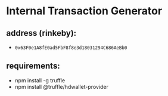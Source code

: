 # Internal Transaction Generator

## address (rinkeby):
- `0x63F0e1A8fE0ad5FbF8f8e3d18031294C686AeBb0`

## requirements:
- npm install -g truffle
- npm install @truffle/hdwallet-provider